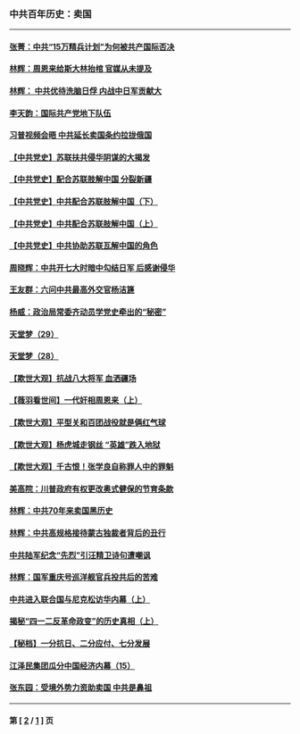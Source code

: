 ### 中共百年历史：卖国
---
#### [张菁：中共“15万精兵计划”为何被共产国际否决](../../pages/nf1176117/n13967677.md?06160430) 
#### [林辉：周恩来给斯大林抬棺 官媒从未提及](../../pages/nf1176117/n13961173.md?06160430) 
#### [林辉： 中共优待洗脑日俘 内战中日军贡献大](../../pages/nf1176117/n13624644.md?06160430) 
#### [李天韵：国际共产党地下队伍](../../pages/nf1176117/n13611808.md?06160430) 
#### [习普视频会晤 中共延长卖国条约拉拢俄国](../../pages/nf1176117/n13060971.md?06160430) 
#### [【中共党史】苏联扶共侵华阴谋的大揭发](../../pages/nf1176117/n13056050.md?06160430) 
#### [【中共党史】配合苏联肢解中国 分裂新疆](../../pages/nf1176117/n13040700.md?06160430) 
#### [【中共党史】中共配合苏联肢解中国（下）](../../pages/nf1176117/n13035660.md?06160430) 
#### [【中共党史】中共配合苏联肢解中国（上）](../../pages/nf1176117/n13030262.md?06160430) 
#### [【中共党史】中共协助苏联瓦解中国的角色](../../pages/nf1176117/n13018109.md?06160430) 
#### [周晓辉：中共开七大时暗中勾结日军 后感谢侵华](../../pages/nf1176117/n12921960.md?06160430) 
#### [王友群：六问中共最高外交官杨洁篪](../../pages/nf1176117/n12836495.md?06160430) 
#### [杨威：政治局常委齐动员学党史牵出的“秘密”](../../pages/nf1176117/n12764642.md?06160430) 
#### [天堂梦（29）](../../pages/nf1176117/n12408465.md?06160430) 
#### [天堂梦（28）](../../pages/nf1176117/n12408309.md?06160430) 
#### [【欺世大观】抗战八大将军 血洒疆场](../../pages/nf1176117/n12357044.md?06160430) 
#### [【薇羽看世间】一代奸相周恩来（上）](../../pages/nf1176117/n12401109.md?06160430) 
#### [【欺世大观】平型关和百团战役就是俩红气球](../../pages/nf1176117/n12359157.md?06160430) 
#### [【欺世大观】杨虎城走钢丝 “英雄”跌入地狱](../../pages/nf1176117/n12358840.md?06160430) 
#### [【欺世大观】千古恨！张学良自称罪人中的罪魁](../../pages/nf1176117/n12358629.md?06160430) 
#### [美高院：川普政府有权更改奥式健保的节育条款](../../pages/nf1176117/n12242171.md?06160430) 
#### [林辉：中共70年来卖国黑历史](../../pages/nf1176117/n11552181.md?06160430) 
#### [林辉：中共高规格接待蒙古独裁者背后的丑行](../../pages/nf1176117/n11225005.md?06160430) 
#### [中共陆军纪念“先烈”引汪精卫诗句遭嘲讽](../../pages/nf1176117/n11153345.md?06160430) 
#### [林辉：国军重庆号巡洋舰官兵投共后的苦难](../../pages/nf1176117/n10997801.md?06160430) 
#### [中共进入联合国与尼克松访华内幕（上）](../../pages/nf1176117/n10138788.md?06160430) 
#### [揭秘“四一二反革命政变”的历史真相（上）](../../pages/nf1176117/n9996650.md?06160430) 
#### [【秘档】一分抗日、二分应付、七分发展](../../pages/nf1176117/n9331484.md?06160430) 
#### [江泽民集团瓜分中国经济内幕（15）](../../pages/nf1176117/n9268584.md?06160430) 
#### [张东园：受境外势力资助卖国 中共是鼻祖](../../pages/nf1176117/n9272480.md?06160430) 

---
#### 第 [ [2](./2.md?06160430) / [1](./1.md?06160430) ] 页
